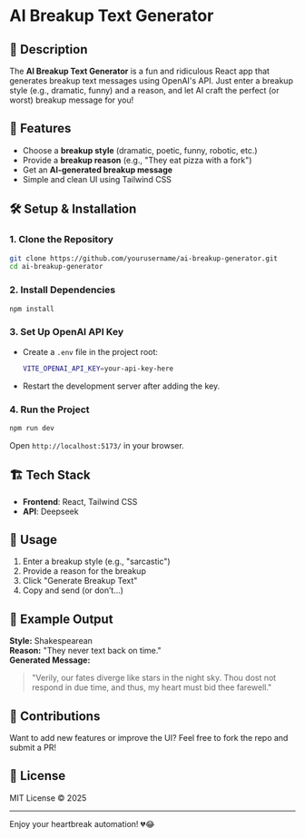 # AI Breakup Text Generator

## 📌 Description

The **AI Breakup Text Generator** is a fun and ridiculous React app that generates breakup text messages using OpenAI's API. Just enter a breakup style (e.g., dramatic, funny) and a reason, and let AI craft the perfect (or worst) breakup message for you!

## 🚀 Features

- Choose a **breakup style** (dramatic, poetic, funny, robotic, etc.)
- Provide a **breakup reason** (e.g., "They eat pizza with a fork")
- Get an **AI-generated breakup message**
- Simple and clean UI using Tailwind CSS

## 🛠️ Setup & Installation

### 1. Clone the Repository

```sh
git clone https://github.com/yourusername/ai-breakup-generator.git
cd ai-breakup-generator
```

### 2. Install Dependencies

```sh
npm install
```

### 3. Set Up OpenAI API Key

- Create a `.env` file in the project root:
  ```sh
  VITE_OPENAI_API_KEY=your-api-key-here
  ```
- Restart the development server after adding the key.

### 4. Run the Project

```sh
npm run dev
```

Open `http://localhost:5173/` in your browser.

## 🏗️ Tech Stack

- **Frontend**: React, Tailwind CSS
- **API**: Deepseek

## 🤖 Usage

1. Enter a breakup style (e.g., "sarcastic")
2. Provide a reason for the breakup
3. Click "Generate Breakup Text"
4. Copy and send (or don’t...)

## 📌 Example Output

**Style:** Shakespearean  
**Reason:** "They never text back on time."  
**Generated Message:**

> "Verily, our fates diverge like stars in the night sky. Thou dost not respond in due time, and thus, my heart must bid thee farewell."

## 🤝 Contributions

Want to add new features or improve the UI? Feel free to fork the repo and submit a PR!

## 📜 License

MIT License © 2025

---

Enjoy your heartbreak automation! 💔😂
